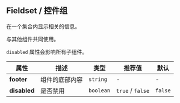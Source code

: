 ## Fieldset / 控件组

在一个集合内显示相关的信息。

<ex-code name="ex-fieldset-basic"></ex-code>

<ex-code name="ex-fieldset-custom">

与其他组件共同使用。

</ex-code>

<ex-code name="ex-fieldset-disabled">

<code>disabled</code> 属性会影响所有子组件。

</ex-code>

<ex-footer edit-link="https://github.com/zeit-ui/vue/edit/master/docs/en-us/components/avatar.md">

| 属性 | 描述 | 类型 | 推荐值 | 默认
| ---------- | ---------- | ---- |  -------------- | ------ |
| **footer** | 组件的底部内容 | `string` | - | - |
| **disabled** | 是否禁用 | `boolean` | `true` / `false` | `false` |

</ex-footer>
